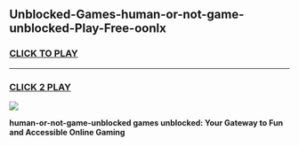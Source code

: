 
## Unblocked-Games-human-or-not-game-unblocked-Play-Free-oonlx
<h3>
<a href="https://premium76.site?title=human-or-not-game-unblocked&ref=18A">CLICK TO PLAY</a></h3>
<hr>

<h3>
<a href="https://premium76.site?title=human-or-not-game-unblocked&ref=18A">CLICK 2 PLAY</a>
  
</h3>

<a href="https://premium76.site?title=human-or-not-game-unblocked&ref=18A"><img src="https://clearcache.store/games.png"></a>


**human-or-not-game-unblocked games unblocked: Your Gateway to Fun and Accessible Online Gaming**
